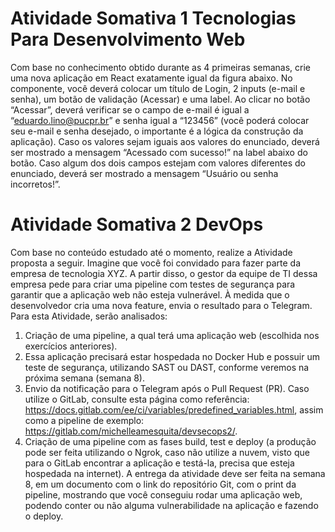 # Atividade Somativa 1 Tecnologias Para Desenvolvimento Web

Com base no conhecimento obtido durante as 4 primeiras semanas, crie uma nova aplicação em React exatamente igual da figura abaixo. No componente, você deverá colocar um título de Login, 2 inputs (e-mail e senha), um botão de validação (Acessar) e uma label. Ao clicar no botão “Acessar”, deverá verificar se o campo de e-mail é igual a “eduardo.lino@pucpr.br” e senha igual a “123456” (você poderá colocar seu e-mail e senha desejado, o importante é a lógica da construção da aplicação). Caso os valores sejam iguais aos valores do enunciado, deverá ser mostrado a mensagem “Acessado com sucesso!” na label abaixo do botão. Caso algum dos dois campos estejam com valores diferentes do enunciado, deverá ser mostrado a mensagem “Usuário ou senha incorretos!”.



# Atividade Somativa 2 DevOps

Com base no conteúdo estudado até o momento, realize a Atividade proposta a seguir.
Imagine que você foi convidado para fazer parte da empresa de tecnologia XYZ.
A partir disso, o gestor da equipe de TI dessa empresa pede para criar uma pipeline com testes de segurança para garantir que a aplicação web não esteja vulnerável. À medida que o desenvolvedor cria uma nova feature, envia o resultado para o Telegram.
Para esta Atividade, serão analisados:
1. Criação de uma pipeline, a qual terá uma aplicação web (escolhida nos exercícios anteriores).
2. Essa aplicação precisará estar hospedada no Docker Hub e possuir um teste de segurança, utilizando SAST ou DAST, conforme veremos na próxima semana (semana 8).
3. Envio da notificação para o Telegram após o Pull Request (PR). Caso utilize o GitLab, consulte esta página como referência: https://docs.gitlab.com/ee/ci/variables/predefined_variables.html, assim como a pipeline de exemplo: https://gitlab.com/michelleamesquita/devsecops2/.
4. Criação de uma pipeline com as fases build, test e deploy (a produção pode ser feita utilizando o Ngrok, caso não utilize a nuvem, visto que para o GitLab encontrar a aplicação e testá-la, precisa que esteja hospedada na internet).
A entrega da atividade deve ser feita na semana 8, em um documento com o link do repositório Git, com o print da pipeline, mostrando que você conseguiu rodar uma aplicação web, podendo conter ou não alguma vulnerabilidade na aplicação e fazendo o deploy.

